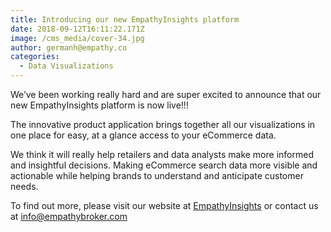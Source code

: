 ```yaml
---
title: Introducing our new EmpathyInsights platform
date: 2018-09-12T16:11:22.171Z
image: /cms_media/cover-34.jpg
author: germanh@empathy.co
categories:
  - Data Visualizations
---
```

We’ve been working really hard and are super excited to announce that our new EmpathyInsights platform is now live!!!

The innovative product application brings together all our visualizations in one place for easy, at a glance access to your eCommerce data.

We think it will really help retailers and data analysts make more informed and insightful decisions. Making eCommerce search data more visible and actionable while helping brands to understand and anticipate customer needs.

To find out more, please visit our website at [EmpathyInsights](http://www.empathybroker.com/empathy-insights/) or contact us at [info@empathybroker.com](mailto:info@empathybroker.com)